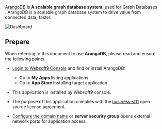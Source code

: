 [ArangoDB](https://www.arangodb.com/) is **A scalable graph database system**, used for Graph Databases . ArangoDB is a scalable graph database system to drive value from connected data, faster.


![Dashboard](https://libs.websoft9.com/Websoft9/DocsPicture/zh/arangodb/arangodb-gui-websoft9.png)


## Prepare

When referring to this document to use **ArangoDB**, please read and ensure the following points:

- [Login to Websoft9 Console](./login-console) and find or install ArangoDB:
  - Go to **My Apps** listing applications 
  - Go to **App Store** installing target application

- This application is installed by Websoft9 console.


- The purpose of this application complies with the [business-sl11](https://mariadb.com/bsl11/) open source license agreement.


- [Configure the domain name](./domain-set) or **server security group** opens external network ports for application access.